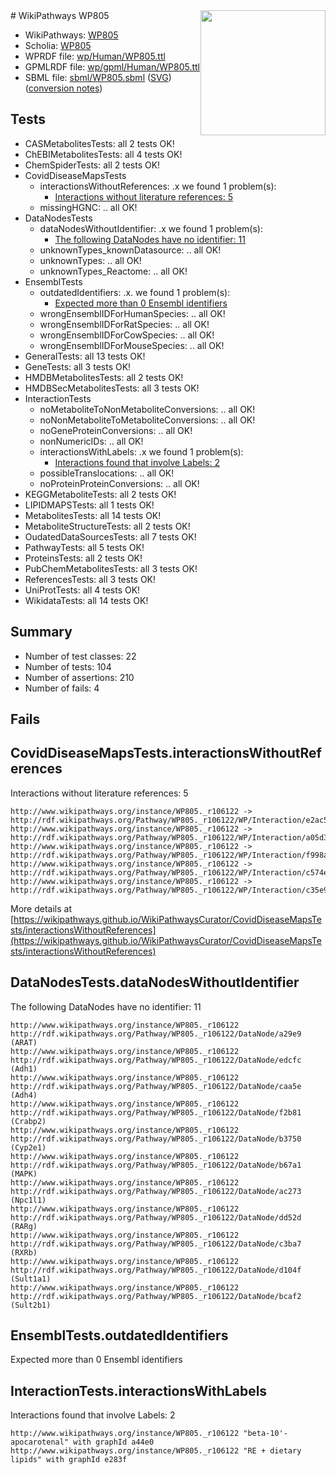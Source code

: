 <img style="float: right; width: 200px" src="../logo.png" />
# WikiPathways WP805

* WikiPathways: [WP805](https://identifiers.org/wikipathways:WP805)
* Scholia: [WP805](https://scholia.toolforge.org/wikipathways/WP805)
* WPRDF file: [wp/Human/WP805.ttl](../wp/Human/WP805.ttl)
* GPMLRDF file: [wp/gpml/Human/WP805.ttl](../wp/gpml/Human/WP805.ttl)
* SBML file: [sbml/WP805.sbml](../sbml/WP805.sbml) ([SVG](../sbml/WP805.svg)) ([conversion notes](../sbml/WP805.txt))

## Tests
* CASMetabolitesTests: all 2 tests OK!
* ChEBIMetabolitesTests: all 4 tests OK!
* ChemSpiderTests: all 2 tests OK!
* CovidDiseaseMapsTests
    * interactionsWithoutReferences: .x we found 1 problem(s):
        * [Interactions without literature references: 5](#2e295933)
    * missingHGNC: .. all OK!
* DataNodesTests
    * dataNodesWithoutIdentifier: .x we found 1 problem(s):
        * [The following DataNodes have no identifier: 11](#8792c491)
    * unknownTypes_knownDatasource: .. all OK!
    * unknownTypes: .. all OK!
    * unknownTypes_Reactome: .. all OK!
* EnsemblTests
    * outdatedIdentifiers: .x. we found 1 problem(s):
        * [Expected more than 0 Ensembl identifiers](#f44398b7)
    * wrongEnsemblIDForHumanSpecies: .. all OK!
    * wrongEnsemblIDForRatSpecies: .. all OK!
    * wrongEnsemblIDForCowSpecies: .. all OK!
    * wrongEnsemblIDForMouseSpecies: .. all OK!
* GeneralTests: all 13 tests OK!
* GeneTests: all 3 tests OK!
* HMDBMetabolitesTests: all 2 tests OK!
* HMDBSecMetabolitesTests: all 3 tests OK!
* InteractionTests
    * noMetaboliteToNonMetaboliteConversions: .. all OK!
    * noNonMetaboliteToMetaboliteConversions: .. all OK!
    * noGeneProteinConversions: .. all OK!
    * nonNumericIDs: .. all OK!
    * interactionsWithLabels: .x we found 1 problem(s):
        * [Interactions found that involve Labels: 2](#630d2679)
    * possibleTranslocations: .. all OK!
    * noProteinProteinConversions: .. all OK!
* KEGGMetaboliteTests: all 2 tests OK!
* LIPIDMAPSTests: all 1 tests OK!
* MetabolitesTests: all 14 tests OK!
* MetaboliteStructureTests: all 2 tests OK!
* OudatedDataSourcesTests: all 7 tests OK!
* PathwayTests: all 5 tests OK!
* ProteinsTests: all 2 tests OK!
* PubChemMetabolitesTests: all 3 tests OK!
* ReferencesTests: all 3 tests OK!
* UniProtTests: all 4 tests OK!
* WikidataTests: all 14 tests OK!


## Summary

* Number of test classes: 22
* Number of tests: 104
* Number of assertions: 210
* Number of fails: 4

## Fails

<a name="2e295933" />

## CovidDiseaseMapsTests.interactionsWithoutReferences

Interactions without literature references: 5
```
http://www.wikipathways.org/instance/WP805._r106122 -> http://rdf.wikipathways.org/Pathway/WP805._r106122/WP/Interaction/e2ac5
http://www.wikipathways.org/instance/WP805._r106122 -> http://rdf.wikipathways.org/Pathway/WP805._r106122/WP/Interaction/a05d3
http://www.wikipathways.org/instance/WP805._r106122 -> http://rdf.wikipathways.org/Pathway/WP805._r106122/WP/Interaction/f998a
http://www.wikipathways.org/instance/WP805._r106122 -> http://rdf.wikipathways.org/Pathway/WP805._r106122/WP/Interaction/c574e
http://www.wikipathways.org/instance/WP805._r106122 -> http://rdf.wikipathways.org/Pathway/WP805._r106122/WP/Interaction/c35e9
```

More details at [https://wikipathways.github.io/WikiPathwaysCurator/CovidDiseaseMapsTests/interactionsWithoutReferences](https://wikipathways.github.io/WikiPathwaysCurator/CovidDiseaseMapsTests/interactionsWithoutReferences)

<a name="8792c491" />

## DataNodesTests.dataNodesWithoutIdentifier

The following DataNodes have no identifier: 11
```
http://www.wikipathways.org/instance/WP805._r106122 http://rdf.wikipathways.org/Pathway/WP805._r106122/DataNode/a29e9 (ARAT)
http://www.wikipathways.org/instance/WP805._r106122 http://rdf.wikipathways.org/Pathway/WP805._r106122/DataNode/edcfc (Adh1)
http://www.wikipathways.org/instance/WP805._r106122 http://rdf.wikipathways.org/Pathway/WP805._r106122/DataNode/caa5e (Adh4)
http://www.wikipathways.org/instance/WP805._r106122 http://rdf.wikipathways.org/Pathway/WP805._r106122/DataNode/f2b81 (Crabp2)
http://www.wikipathways.org/instance/WP805._r106122 http://rdf.wikipathways.org/Pathway/WP805._r106122/DataNode/b3750 (Cyp2e1)
http://www.wikipathways.org/instance/WP805._r106122 http://rdf.wikipathways.org/Pathway/WP805._r106122/DataNode/b67a1 (MAPK)
http://www.wikipathways.org/instance/WP805._r106122 http://rdf.wikipathways.org/Pathway/WP805._r106122/DataNode/ac273 (Npc1l1)
http://www.wikipathways.org/instance/WP805._r106122 http://rdf.wikipathways.org/Pathway/WP805._r106122/DataNode/dd52d (RARg)
http://www.wikipathways.org/instance/WP805._r106122 http://rdf.wikipathways.org/Pathway/WP805._r106122/DataNode/c3ba7 (RXRb)
http://www.wikipathways.org/instance/WP805._r106122 http://rdf.wikipathways.org/Pathway/WP805._r106122/DataNode/d104f (Sult1a1)
http://www.wikipathways.org/instance/WP805._r106122 http://rdf.wikipathways.org/Pathway/WP805._r106122/DataNode/bcaf2 (Sult2b1)
```

<a name="f44398b7" />

## EnsemblTests.outdatedIdentifiers

Expected more than 0 Ensembl identifiers
<a name="630d2679" />

## InteractionTests.interactionsWithLabels

Interactions found that involve Labels: 2
```
http://www.wikipathways.org/instance/WP805._r106122 "beta-10'-apocarotenal" with graphId a44e0
http://www.wikipathways.org/instance/WP805._r106122 "RE + dietary lipids" with graphId e283f
```

